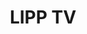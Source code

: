 ---
layout: experiment
permalink: /lipp_tv/
title: "LIPP TV"
created: "2020"
root: "/assets/03_experiments/lipp_tv/"
bg-video: >
  <iframe src="https://www.youtube.com/embed/J8XrJ3VEHBY?hd=1&rel=0&modestbranding=1&controls=0&loop=1&playlist=J8XrJ3VEHBY" width="640" height="360" frameborder="0" webkitallowfullscreen mozallowfullscreen allowfullscreen></iframe>

description: >
  LIPP TV is a proof of concept variety tv show built for the streaming age. 
  <br><br>
  LIPP TV was created in collaboration with students at ITP enrolled in Live Image Processing and Performance (LIPP) in 2020 and 2021.
  This collaborative TV show was created by the students as way to showcase their final projects during the pandemic. 
  Season 1 was streamed on Twitch in 2020 and Season 2 was streamed on Twitch in 2021.
  
  <br><br>LIPP TV included:
  <br>- A host (Professor LIPP) using live avatar control and facial puppeting
  <br>-Interviews w/ guests using zoom and a custom tv head avatar
  <br>-3,000 unique viewers, 200 average concurrent viewers over a 3 ½ hour show.
  <br>- 28 student works of live and pre-recorded content
  <br>- A custom website with the twitch stream embedded
  <br>- A team of 20 coders, performers, designers, back stage managers, and more.

role: Teacher / Director

links:
  - text: LIPP TV ~ Homepage
    url: https://lipp.tv/
  - text: Season 1 [Full Stream]
    url: https://twitch.tv/videos/619925172
  - text: Season 2 [Full Stream]
    url: https://twitch.tv/videos/1016664920

documentation:
  - "01.jpg"
  - "02.jpg"
  - "03.jpg"
  - "04.jpg"
  - <iframe src="https://www.youtube.com/embed/J8XrJ3VEHBY?hd=1&rel=0&modestbranding=1" width="640" height="560" frameborder="0" webkitallowfullscreen mozallowfullscreen allowfullscreen></iframe>
  - <iframe src="https://www.youtube.com/embed/8kpmpCvjsos?hd=1&rel=0&modestbranding=1" width="640" height="560" frameborder="0" webkitallowfullscreen mozallowfullscreen allowfullscreen></iframe>
  - <iframe src="https://www.youtube.com/embed/G5i1Sy9Hxu0?hd=1&rel=0&modestbranding=1" width="640" height="560" frameborder="0" webkitallowfullscreen mozallowfullscreen allowfullscreen></iframe>
---